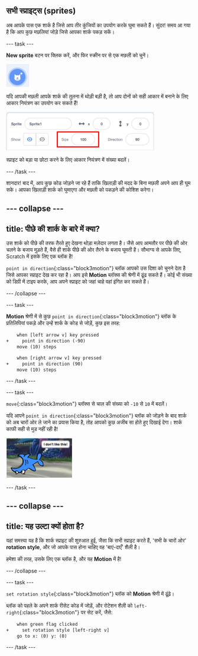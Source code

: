 ## सभी स्प्राइट्स (sprites)

अब आपके पास एक शार्क है जिसे आप तीर कुंजियों का उपयोग करके घुमा सकते हैं। सुंदर! समय आ गया है कि आप कुछ मछलियां जोड़े जिसे आपका शार्क पकड़ सकें।

--- task ---

**New sprite** बटन पर क्लिक करें, और फिर स्क्रीन पर से एक मछली को चुनें।

![नया स्प्राइट बटन](images/spritesNewFromLibrary.png)

यदि आपकी मछली आपके शार्क की तुलना में थोड़ी बड़ी है, तो आप दोनों को सही आकार में बनाने के लिए आकार नियंत्रण का उपयोग कर सकते हैं!

![स्प्राइट आकार का नियंत्रण](images/sprites2.png)

स्प्राइट को बड़ा या छोटा करने के लिए आकार नियंत्रण में संख्या बदलें।

--- /task ---

शानदार! बाद में, आप कुछ कोड जोड़ने जा रहे हैं ताकि खिलाड़ी की मदद के बिना मछली अपने आप ही घूम सके। आपका खिलाड़ी शार्क को घुमाएगा और मछली को पकड़ने की कोशिश करेगा।

--- collapse ---
---
title: पीछे की शार्क के बारे में क्या?
---

उस शार्क को पीछे की तरफ तैरते हुए देखना थोड़ा मज़ेदार लगता है। जैसे आप आमतौर पर पीछे की ओर चलने के बजाय मुड़ते हैं, वैसे ही शार्क पीछे की ओर तैरने के बजाय घूमती है। सौभाग्य से आपके लिए, Scratch में इसके लिए एक ब्लॉक है!

`point in direction`{:class="block3motion"} ब्लॉक आपको उस दिशा को चुनने देता है जिसे आपका स्प्राइट देख कर रहा है। आप इसे **Motion** ब्लॉक्स की श्रेणी में ढूंढ सकते हैं। कोई भी संख्या को डिग्री में टाइप करके, आप अपने स्प्राइट को जहां चाहे वहां इंगित कर सकते हैं।

--- /collapse ---

--- task ---

**Motion** श्रेणी में से कुछ `point in direction`{:class="block3motion"} ब्लॉक के प्रतिलिपियां पकड़े और उन्हें शार्क के कोड से जोड़ें, कुछ इस तरह:

```blocks3
    when [left arrow v] key pressed
+     point in direction (-90)
    move (10) steps
```

```blocks3
    when [right arrow v] key pressed
+     point in direction (90)
    move (10) steps
```

--- /task ---

--- task ---

`move`{:class="block3motion"} ब्लॉक्स से चाल की संख्या को `-10` से `10` में बदलें।

यदि आपने `point in direction`{:class="block3motion"} ब्लॉक को जोड़ने के बाद शार्क को अब चारों ओर ले जाने का प्रयास किया है, तोह आपको कुछ अजीब सा होते हुए दिखाई देगा। शार्क काफी सही से मुड नहीं रही है!

![उल्टा शार्क](images/spritesUpsideDown.png)

--- /task ---

--- collapse ---
---
title: यह उल्टा क्यों होता है?
---

यहां समस्या यह है कि शार्क स्प्राइट की शुरुआत हुई, जैसा कि सभी स्प्राइट करते हैं, 'सभी के चारों ओर' **rotation style**, और जो आपके पास होना चाहिए वह 'बाएं-दाएँ' शैली है।

हमेशा की तरह, उसके लिए एक ब्लॉक है, और यह **Motion** में है!

--- /collapse ---

--- task ---

`set rotation style`{:class="block3motion"} ब्लॉक को **Motion** श्रेणी में ढूंढ़े।

ब्लॉक को पहले के अपने शार्क रीसेट कोड में जोड़ें, और रोटेशन शैली को `left-right`{:class="block3motion"} पर सेट करें, जैसे:

```blocks3
    when green flag clicked
+     set rotation style [left-right v]
    go to x: (0) y: (0)
```

--- /task ---